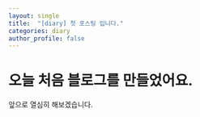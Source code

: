 ```yaml
---
layout: single
title:  "[diary] 첫 포스팅 입니다."
categories: diary
author_profile: false
---
```


# 오늘 처음 블로그를 만들었어요.

앞으로 열심히 해보겠습니다.
